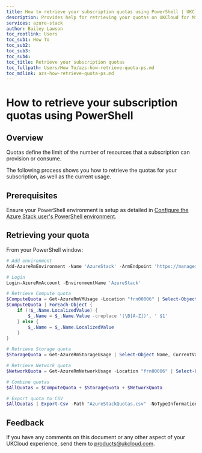 ```yaml
---
title: How to retrieve your subscription quotas using PowerShell | UKCloud Ltd
description: Provides help for retrieving your quotas on UKCloud for Microsoft Azure
services: azure-stack
author: Bailey Lawson
toc_rootlink: Users
toc_sub1: How To
toc_sub2:
toc_sub3:
toc_sub4:
toc_title: Retrieve your subscription quotas
toc_fullpath: Users/How To/azs-how-retrieve-quota-ps.md
toc_mdlink: azs-how-retrieve-quota-ps.md
---
```


# How to retrieve your subscription quotas using PowerShell

## Overview

Quotas define the limit of the number of resources that a subscription can provision or consume. 

The following process shows you how to retrieve the quotas for your subscription, as well as the current usage.

## Prerequisites

Ensure your PowerShell environment is setup as detailed in [Configure the Azure Stack user's PowerShell environment](azs-how-configure-powershell-users.md).

## Retrieving your quota

From your PowerShell window:

```PowerShell
# Add environment
Add-AzureRmEnvironment -Name 'AzureStack' -ArmEndpoint 'https://management.frn00006.azure.ukcloud.com'

# Login
Login-AzureRmAccount -EnvironmentName 'AzureStack'

# Retrieve Compute quota
$ComputeQuota = Get-AzureRmVMUsage -Location "frn00006" | Select-Object Name, CurrentValue, Limit
$ComputeQuota | ForEach-Object {
    if (!$_.Name.LocalizedValue) {
        $_.Name = $_.Name.Value -creplace '(\B[A-Z])', ' $1'
    } else {
        $_.Name = $_.Name.LocalizedValue
    }   
} 

# Retrieve Storage quota
$StorageQuota = Get-AzureRmStorageUsage | Select-Object Name, CurrentValue, Limit

# Retrieve Network quota
$NetworkQuota = Get-AzureRmNetworkUsage -Location "frn00006" | Select-Object @{label="Name";expression={$_.ResourceType}}, CurrentValue, Limit

# Combine quotas
$AllQuotas = $ComputeQuota + $StorageQuota + $NetworkQuota

# Export quota to CSV
$AllQuotas | Export-Csv -Path "AzureStackQuotas.csv" -NoTypeInformation
```

## Feedback

If you have any comments on this document or any other aspect of your UKCloud experience, send them to <products@ukcloud.com>.
